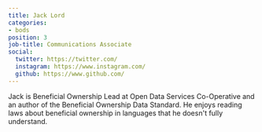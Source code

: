 ```yaml
---
title: Jack Lord
categories:
- bods
position: 3
job-title: Communications Associate
social:
  twitter: https://twitter.com/
  instagram: https://www.instagram.com/
  github: https://www.github.com/
---
```


Jack is Beneficial Ownership Lead at Open Data Services Co-Operative and an author of the Beneficial Ownership Data Standard. He enjoys reading laws about beneficial ownership in languages that he doesn't fully understand.